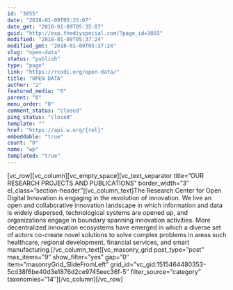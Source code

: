 ```yaml
---
id: "3055"
date: "2018-01-09T05:35:07"
date_gmt: "2018-01-09T05:35:07"
guid: "http://exp.thediyspecial.com/?page_id=3055"
modified: "2018-01-09T05:37:24"
modified_gmt: "2018-01-09T05:37:24"
slug: "open-data"
status: "publish"
type: "page"
link: "https://rcodi.org/open-data/"
title: "OPEN DATA"
author: "2"
featured_media: "0"
parent: "0"
menu_order: "0"
comment_status: "closed"
ping_status: "closed"
template: ""
href: "https://api.w.org/{rel}"
embeddable: "true"
count: "0"
name: "wp"
templated: "true"
---
```

[vc_row][vc_column][vc_empty_space][vc_text_separator title=&#x201D;OUR RESEARCH PROJECTS AND PUBLICATIONS&#x201D; border_width=&#x201D;3&#x2033; el_class=&#x201D;section-header&#x201D;][vc_column_text]The Research Center for Open Digital Innovation is engaging in the revolution of innovation. We live an open and collaborative innovation landscape in which information and data is widely dispersed, technological systems are opened up, and organizations engage in boundary spanning innovation activities. More decentralized innovation ecosystems have emerged in which a diverse set of actors co-create novel solutions to solve complex problems in areas such healthcare, regional development, financial services, and smart manufacturing.[/vc_column_text][vc_masonry_grid post_type=&#x201D;post&#x201D; max_items=&#x201D;9&#x2033; show_filter=&#x201D;yes&#x201D; gap=&#x201D;0&#x2033; item=&#x201D;masonryGrid_SlideFromLeft&#x201D; grid_id=&#x201D;vc_gid:1515464480353-5cd38f6be40d3e1876d2ce9745eec36f-5&#x2033; filter_source=&#x201D;category&#x201D; taxonomies=&#x201D;14&#x2033;][/vc_column][/vc_row]